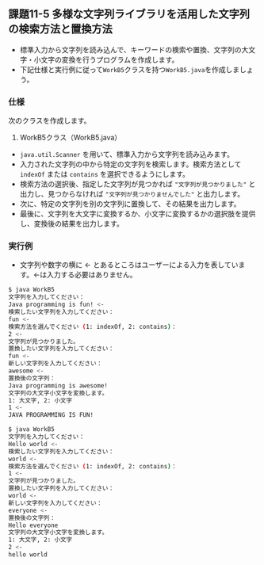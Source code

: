 ## 課題11-5 多様な文字列ライブラリを活用した文字列の検索方法と置換方法

- 標準入力から文字列を読み込んで、キーワードの検索や置換、文字列の大文字・小文字の変換を行うプログラムを作成します。
- 下記仕様と実行例に従って`WorkB5`クラスを持つ`WorkB5.java`を作成しましょう。

### 仕様

次のクラスを作成します。

1. WorkB5クラス（WorkB5.java）

- `java.util.Scanner` を用いて、標準入力から文字列を読み込みます。
- 入力された文字列の中から特定の文字列を検索します。検索方法として `indexOf` または `contains` を選択できるようにします。
- 検索方法の選択後、指定した文字列が見つかれば `"文字列が見つかりました"` と出力し、見つからなければ `"文字列が見つかりませんでした"` と出力します。
- 次に、特定の文字列を別の文字列に置換して、その結果を出力します。
- 最後に、文字列を大文字に変換するか、小文字に変換するかの選択肢を提供し、変換後の結果を出力します。

### 実行例

- 文字列や数字の横に <- とあるところはユーザーによる入力を表しています。<-は入力する必要はありません。

```sh
$ java WorkB5
文字列を入力してください：
Java programming is fun! <-
検索したい文字列を入力してください：
fun <-
検索方法を選んでください (1: indexOf, 2: contains)：
2 <-
文字列が見つかりました。
置換したい文字列を入力してください：
fun <-
新しい文字列を入力してください：
awesome <-
置換後の文字列：
Java programming is awesome!
文字列の大文字小文字を変換します。
1: 大文字, 2: 小文字
1 <-
JAVA PROGRAMMING IS FUN! 

$ java WorkB5
文字列を入力してください：
Hello world <-  
検索したい文字列を入力してください：
world <-
検索方法を選んでください (1: indexOf, 2: contains)：
1 <-
文字列が見つかりました。
置換したい文字列を入力してください：
world <-
新しい文字列を入力してください：
everyone <-
置換後の文字列：
Hello everyone
文字列の大文字小文字を変換します。
1: 大文字, 2: 小文字
2 <-
hello world 

```
